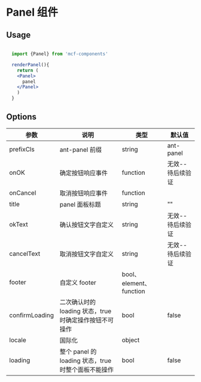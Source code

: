 # Panel 组件

## Usage

```jsx

  import {Panel} from 'mcf-components'

  renderPanel(){
    return (
    <Panel>
      panel
    </Panel>
    )
  }
```

## Options

| 参数           | 说明                                                   | 类型                    | 默认值           |
| -------------- | ------------------------------------------------------ | ----------------------- | ---------------- |
| prefixCls      | ant-panel 前缀                                         | string                  | ant-panel        |
| onOK           | 确定按钮响应事件                                       | function                | 无效--待后续验证 |
| onCancel       | 取消按钮响应事件                                       | function                |                  |
| title          | panel 面板标题                                         | string                  | ""               |
| okText         | 确认按钮文字自定义                                     | string                  | 无效--待后续验证 |
| cancelText     | 取消按钮文字自定义                                     | string                  | 无效--待后续验证 |
| footer         | 自定义 footer                                          | bool、element、function |                  |
| confirmLoading | 二次确认时的 loading 状态，true 时确定操作按钮不可操作 | bool                    | false            |
| locale         | 国际化                                                 | object                  |                  |
| loading        | 整个 panel 的 loading 状态，true 时整个面板不能操作    | bool                    | false            |

